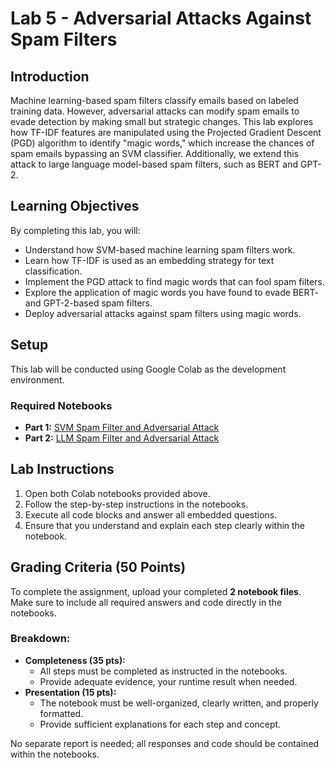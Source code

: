 # Lab 5 - Adversarial Attacks Against Spam Filters

## Introduction
Machine learning-based spam filters classify emails based on labeled training data. However, adversarial attacks can modify spam emails to evade detection by making small but strategic changes. This lab explores how TF-IDF features are manipulated using the Projected Gradient Descent (PGD) algorithm to identify "magic words," which increase the chances of spam emails bypassing an SVM classifier. Additionally, we extend this attack to large language model-based spam filters, such as BERT and GPT-2.

## Learning Objectives
By completing this lab, you will:
- Understand how SVM-based machine learning spam filters work.
- Learn how TF-IDF is used as an embedding strategy for text classification.
- Implement the PGD attack to find magic words that can fool spam filters.
- Explore the application of magic words you have found to evade BERT- and GPT-2-based spam filters.
- Deploy adversarial attacks against spam filters using magic words.

## Setup
This lab will be conducted using Google Colab as the development environment.

### Required Notebooks
- **Part 1:** [SVM Spam Filter and Adversarial Attack](https://colab.research.google.com/drive/1_L8tAYfMG3Ah2gq4ozioLvPgfyA02DGe?usp=sharing)
- **Part 2:** [LLM Spam Filter and Adversarial Attack](https://colab.research.google.com/drive/1Uuz2Qz9dsZzvTc1NuxElbhbqFFV_hsrk?usp=sharing)

## Lab Instructions
1. Open both Colab notebooks provided above.
2. Follow the step-by-step instructions in the notebooks.
3. Execute all code blocks and answer all embedded questions.
4. Ensure that you understand and explain each step clearly within the notebook.

## Grading Criteria (50 Points)
To complete the assignment, upload your completed **2 notebook files**. Make sure to include all required answers and code directly in the notebooks.

### Breakdown:
- **Completeness (35 pts):**
  - All steps must be completed as instructed in the notebooks.
  - Provide adequate evidence, your runtime result when needed.
- **Presentation (15 pts):**
  - The notebook must be well-organized, clearly written, and properly formatted.
  - Provide sufficient explanations for each step and concept.

No separate report is needed; all responses and code should be contained within the notebooks.

